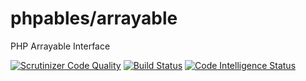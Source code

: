 # phpables/arrayable
PHP Arrayable Interface

[![Scrutinizer Code Quality](https://scrutinizer-ci.com/g/PHPAbles/Arrayable/badges/quality-score.png?b=main)](https://scrutinizer-ci.com/g/PHPAbles/Arrayable/?branch=main)
[![Build Status](https://scrutinizer-ci.com/g/PHPAbles/Arrayable/badges/build.png?b=main)](https://scrutinizer-ci.com/g/PHPAbles/Arrayable/build-status/main)
[![Code Intelligence Status](https://scrutinizer-ci.com/g/PHPAbles/Arrayable/badges/code-intelligence.svg?b=main)](https://scrutinizer-ci.com/code-intelligence)
